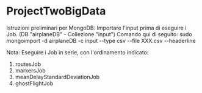 # ProjectTwoBigData

Istruzioni preliminari per MongoDB:
Importare l'input prima di eseguire i Job. (DB "airplaneDB" - Collezione "input") Comando qui di seguito:
sudo mongoimport -d airplaneDB -c input --type csv --file XXX.csv --headerline 

Nota: Eseguire i Job in serie, con l'ordinamento indicato:

1) routesJob
2) markersJob
3) meanDelayStandardDeviationJob
4) ghostFlightJob
